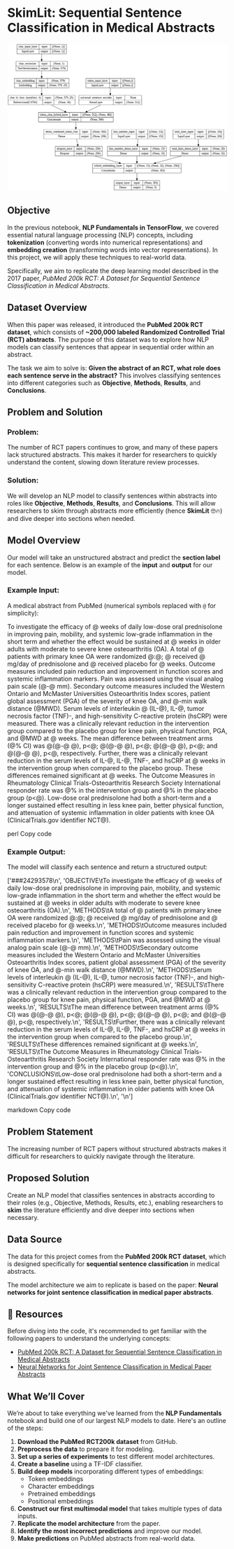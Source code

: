 # SkimLit: Sequential Sentence Classification in Medical Abstracts
![SkimLit Model](https://github.com/ahmedatia456123/SkimLit-Sequential-Sentence-Classification-in-Medical-Abstracts/blob/main/model.png?raw=true)

## Objective

In the previous notebook, **NLP Fundamentals in TensorFlow**, we covered essential natural language processing (NLP) concepts, including **tokenization** (converting words into numerical representations) and **embedding creation** (transforming words into vector representations). In this project, we will apply these techniques to real-world data.

Specifically, we aim to replicate the deep learning model described in the 2017 paper, *PubMed 200k RCT: A Dataset for Sequential Sentence Classification in Medical Abstracts*.

## Dataset Overview

When this paper was released, it introduced the **PubMed 200k RCT dataset**, which consists of **~200,000 labeled Randomized Controlled Trial (RCT) abstracts**. The purpose of this dataset was to explore how NLP models can classify sentences that appear in sequential order within an abstract.

The task we aim to solve is: **Given the abstract of an RCT, what role does each sentence serve in the abstract?** This involves classifying sentences into different categories such as **Objective**, **Methods**, **Results**, and **Conclusions**.

## Problem and Solution

### Problem:
The number of RCT papers continues to grow, and many of these papers lack structured abstracts. This makes it harder for researchers to quickly understand the content, slowing down literature review processes.

### Solution:
We will develop an NLP model to classify sentences within abstracts into roles like **Objective**, **Methods**, **Results**, and **Conclusions**. This will allow researchers to skim through abstracts more efficiently (hence **SkimLit** 🤓🔥) and dive deeper into sections when needed.

## Model Overview

Our model will take an unstructured abstract and predict the **section label** for each sentence. Below is an example of the **input** and **output** for our model.

### Example Input:

A medical abstract from PubMed (numerical symbols replaced with `@` for simplicity):

To investigate the efficacy of @ weeks of daily low-dose oral prednisolone in improving pain, mobility, and systemic low-grade inflammation in the short term and whether the effect would be sustained at @ weeks in older adults with moderate to severe knee osteoarthritis (OA). A total of @ patients with primary knee OA were randomized @:@; @ received @ mg/day of prednisolone and @ received placebo for @ weeks. Outcome measures included pain reduction and improvement in function scores and systemic inflammation markers. Pain was assessed using the visual analog pain scale (@-@ mm). Secondary outcome measures included the Western Ontario and McMaster Universities Osteoarthritis Index scores, patient global assessment (PGA) of the severity of knee OA, and @-min walk distance (@MWD). Serum levels of interleukin @ (IL-@), IL-@, tumor necrosis factor (TNF)-, and high-sensitivity C-reactive protein (hsCRP) were measured. There was a clinically relevant reduction in the intervention group compared to the placebo group for knee pain, physical function, PGA, and @MWD at @ weeks. The mean difference between treatment arms (@% CI) was @(@-@ @), p<@; @(@-@ @), p<@; @(@-@ @), p<@; and @(@-@ @), p<@, respectively. Further, there was a clinically relevant reduction in the serum levels of IL-@, IL-@, TNF-, and hsCRP at @ weeks in the intervention group when compared to the placebo group. These differences remained significant at @ weeks. The Outcome Measures in Rheumatology Clinical Trials-Osteoarthritis Research Society International responder rate was @% in the intervention group and @% in the placebo group (p<@). Low-dose oral prednisolone had both a short-term and a longer sustained effect resulting in less knee pain, better physical function, and attenuation of systemic inflammation in older patients with knee OA (ClinicalTrials.gov identifier NCT@).

perl
Copy code

### Example Output:

The model will classify each sentence and return a structured output:

['###24293578\n', 'OBJECTIVE\tTo investigate the efficacy of @ weeks of daily low-dose oral prednisolone in improving pain, mobility, and systemic low-grade inflammation in the short term and whether the effect would be sustained at @ weeks in older adults with moderate to severe knee osteoarthritis (OA).\n', 'METHODS\tA total of @ patients with primary knee OA were randomized @:@; @ received @ mg/day of prednisolone and @ received placebo for @ weeks.\n', 'METHODS\tOutcome measures included pain reduction and improvement in function scores and systemic inflammation markers.\n', 'METHODS\tPain was assessed using the visual analog pain scale (@-@ mm).\n', 'METHODS\tSecondary outcome measures included the Western Ontario and McMaster Universities Osteoarthritis Index scores, patient global assessment (PGA) of the severity of knee OA, and @-min walk distance (@MWD).\n', 'METHODS\tSerum levels of interleukin @ (IL-@), IL-@, tumor necrosis factor (TNF)-, and high-sensitivity C-reactive protein (hsCRP) were measured.\n', 'RESULTS\tThere was a clinically relevant reduction in the intervention group compared to the placebo group for knee pain, physical function, PGA, and @MWD at @ weeks.\n', 'RESULTS\tThe mean difference between treatment arms (@% CI) was @(@-@ @), p<@; @(@-@ @), p<@; @(@-@ @), p<@; and @(@-@ @), p<@, respectively.\n', 'RESULTS\tFurther, there was a clinically relevant reduction in the serum levels of IL-@, IL-@, TNF-, and hsCRP at @ weeks in the intervention group when compared to the placebo group.\n', 'RESULTS\tThese differences remained significant at @ weeks.\n', 'RESULTS\tThe Outcome Measures in Rheumatology Clinical Trials-Osteoarthritis Research Society International responder rate was @% in the intervention group and @% in the placebo group (p<@).\n', 'CONCLUSIONS\tLow-dose oral prednisolone had both a short-term and a longer sustained effect resulting in less knee pain, better physical function, and attenuation of systemic inflammation in older patients with knee OA (ClinicalTrials.gov identifier NCT@).\n', '\n']

markdown
Copy code

## Problem Statement

The increasing number of RCT papers without structured abstracts makes it difficult for researchers to quickly navigate through the literature.

## Proposed Solution

Create an NLP model that classifies sentences in abstracts according to their roles (e.g., Objective, Methods, Results, etc.), enabling researchers to **skim** the literature efficiently and dive deeper into sections when necessary.

## Data Source

The data for this project comes from the **PubMed 200k RCT dataset**, which is designed specifically for **sequential sentence classification** in medical abstracts.

The model architecture we aim to replicate is based on the paper: **Neural networks for joint sentence classification in medical paper abstracts**.

## 📖 Resources

Before diving into the code, it's recommended to get familiar with the following papers to understand the underlying concepts:

- [PubMed 200k RCT: A Dataset for Sequential Sentence Classification in Medical Abstracts](https://arxiv.org/abs/1612.05251)
- [Neural Networks for Joint Sentence Classification in Medical Paper Abstracts](https://arxiv.org/abs/1612.05251)

## What We’ll Cover

We’re about to take everything we've learned from the **NLP Fundamentals** notebook and build one of our largest NLP models to date. Here's an outline of the steps:

1. **Download the PubMed RCT200k dataset** from GitHub.
2. **Preprocess the data** to prepare it for modeling.
3. **Set up a series of experiments** to test different model architectures.
4. **Create a baseline** using a TF-IDF classifier.
5. **Build deep models** incorporating different types of embeddings:
   - Token embeddings
   - Character embeddings
   - Pretrained embeddings
   - Positional embeddings
6. **Construct our first multimodal model** that takes multiple types of data inputs.
7. **Replicate the model architecture** from the paper.
8. **Identify the most incorrect predictions** and improve our model.
9. **Make predictions** on PubMed abstracts from real-world data.

